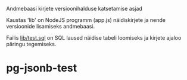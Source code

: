 Andmebaasi kirjete versioonihalduse katsetamise asjad

Kaustas 'lib' on NodeJS programm (app.js) näidiskirjete ja
nende versioonide lisamiseks andmebaasi.

Failis [lib/test.sql](/lib/test.sql) on SQL laused näidise tabeli
loomiseks ja kirjete ajaloo päringu tegemiseks.
# pg-jsonb-test
